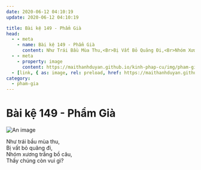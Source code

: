 ```yaml
---
date: 2020-06-12 04:10:19
update: 2020-06-12 04:10:19

title: Bài kệ 149 - Phẩm Già
head:
  - - meta
    - name: Bài kệ 149 - Phẩm Già
      content: Như Trái Bầu Mùa Thu,<Br>Bị Vất Bỏ Quăng Đi,<Br>Nhóm Xương Trắng Bồ Câu,<Br>Thấy Chúng Còn Vui Gì?<Br>
  - - meta
    - property: image
      content: https://maithanhduyan.github.io/kinh-phap-cu/img/pham-gia/pham-gia-149.jpg
  - [link, { as: image, rel: preload, href: https://maithanhduyan.github.io/kinh-phap-cu/img/pham-gia/pham-gia-149.jpg }]
category:
  - pham-gia
---
```


# Bài kệ 149 - Phẩm Già

![An image](/img/pham-gia/pham-gia-149.jpg)

Như trái bầu mùa thu,<br>Bị vất bỏ quăng đi,<br>Nhóm xương trắng bồ câu,<br>Thấy chúng còn vui gì?<br>
